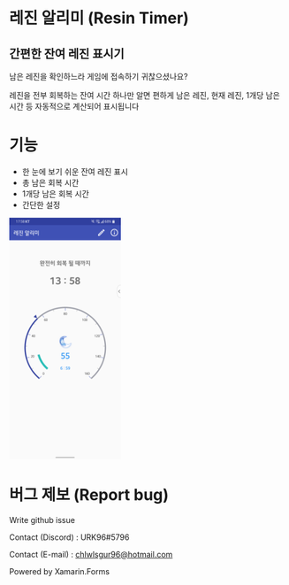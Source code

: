 # 레진 알리미 (Resin Timer) 
## 간편한 잔여 레진 표시기

남은 레진을 확인하느라 게임에 접속하기 귀찮으셨나요?

레진을 전부 회복하는 잔여 시간 하나만 알면 편하게 남은 레진, 현재 레진, 1개당 남은 시간 등 자동적으로 계산되어 표시됩니다

# 기능

- 한 눈에 보기 쉬운 잔여 레진 표시
- 총 남은 회복 시간
- 1개당 남은 회복 시간
- 간단한 설정

<img alt="1.png" src="https://github.com/URK96/ResinTimer/blob/main/Image/1.png" style="max-width: 40%">

# 버그 제보 (Report bug)

Write github issue

Contact (Discord) : URK96#5796

Contact (E-mail) : chlwlsgur96@hotmail.com


Powered by Xamarin.Forms